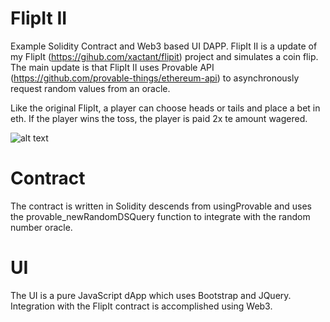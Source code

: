# FlipIt II
Example Solidity Contract and Web3 based UI DAPP. FlipIt II is a update of my FlipIt (https://gihub.com/xactant/flipit) project and simulates a coin flip. The main update is that FlipIt II uses Provable API (https://github.com/provable-things/ethereum-api) to asynchronously request random values from an oracle.

Like the original FlipIt, a player can choose heads or tails and place a bet in eth. If the player wins the toss, the player is paid 2x te amount wagered.

![alt text](https://github.com/xactant/flipit2/imgs/flipit.png?raw=true)

# Contract
The contract is written in Solidity descends from usingProvable and uses the provable_newRandomDSQuery function to integrate with the random number oracle.

# UI
The UI is a pure JavaScript dApp which uses Bootstrap and JQuery. Integration with the FlipIt contract is accomplished using Web3.
